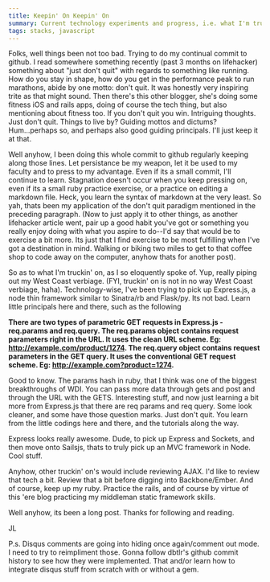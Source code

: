 ```yaml
---
title: Keepin' On Keepin' On
summary: Current technology experiments and progress, i.e. what I'm truckin' on
tags: stacks, javascript
---
```


Folks, well things been not too bad.  Trying to do my continual commit to github.  I read somewhere something recently (past 3 months on lifehacker) something about "just don't quit" with regards to something like running.  How do you stay in shape, how do you get in the performance peak to run marathons, abide by one motto: don't quit.  It was honestly very inspiring trite as that might sound.  Then there's this other blogger, she's doing some fitness iOS and rails apps, doing of course the tech thing, but also mentioning about fitness too.  If you don't quit you win.  Intriguing thoughts.  Just don't quit.  Things to live by? Guiding mottos and dictums?  Hum...perhaps so, and perhaps also good guiding principals.  I'll just keep it at that.

Well anyhow, I been doing this whole commit to github regularly keeping along those lines.  Let persistance be my weapon, let it be used to my faculty and to press to my advantage.  Even if its a small commit, I'll continue to learn. Stagnation doesn't occur when you keep pressing on, even if its a small ruby practice exercise, or a practice on editing a markdown file.  Heck, you learn the syntax of markdown at the very least.  So yah, thats been my application of the don't quit paradigm mentioned in the preceding paragraph. (Now to just apply it to other things, as another lifehacker article went, pair up a good habit you've got or something you really enjoy doing with what you aspire to do--I'd say that would be to exercise a bit more. Its just that I find exercise to be most fulfilling when I've got a destination in mind. Walking or biking two miles to get to that coffee shop to code away on the computer, anyhow thats for another post).

So as to what I'm truckin' on, as I so eloquently spoke of.  Yup, really piping out my West Coast verbiage.  (FYI, truckin' on is not in no way West Coast verbiage, haha).  Technology-wise, I've been trying to pick up Express.js, a node thin framework similar to Sinatra/rb and Flask/py.  Its not bad.  Learn little principals here and there, such as the following

**There are two types of parametric GET requests in Express.js - req.params and req.query.
The req.params object contains request parameters right in the URL. It uses the clean URL scheme. Eg: http://example.com/product/1274.
The req.query object contains request parameters in the GET query. It uses the conventional GET request scheme. Eg: http://example.com?product=1274.**

Good to know.  The params hash in ruby, that I think was one of the biggest breakthroughs of WDI.  You can pass more data through gets and post and through the URL with the GETS.  Interesting stuff, and now just learning a bit more from Express.js that there are req params and req query.  Some look cleaner, and some have those question marks.  Just don't quit.  You learn from the little codings here and there, and the tutorials along the way.

Express looks really awesome.  Dude, to pick up Express and Sockets, and then move onto Sailsjs, thats to truly pick up an MVC framework in Node.  Cool stuff.

Anyhow, other truckin' on's would include reviewing AJAX.  I'd like to review that tech a bit.  Review that a bit before digging into Backbone/Ember.  And of course, keep up my ruby.  Practice the rails, and of course by virtue of this 'ere blog practicing my middleman static framework skills.

Well anyhow, its been a long post.  Thanks for following and reading.


JL

P.s. Disqus comments are going into hiding once again/comment out mode.  I need to try to reimpliment those.  Gonna follow dbtlr's github commit history to see how they were implemented. That and/or learn how to integrate disqus stuff from scratch with or without a gem.